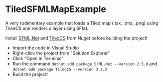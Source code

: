 # TiledSFMLMapExample
A very rudimentary example that loads a Tiled map (.tsx, .tmx, .png) using TiledCS and renders a layer using SFML.

Install [SFML.Net](https://www.nuget.org/packages/SFML.Net) and [TiledCS](https://www.nuget.org/packages/TiledCS) from Nuget before building the project!

 - Import the code in Visual Studio 
 - Right-click the project from "Solution Explorer"
 - Click "Open in Terminal"
 - Run the command `dotnet add package SFML.Net --version 2.5.0` and `dotnet add package TiledCS --version 3.3.3`
 - Build the project!

